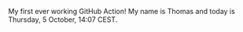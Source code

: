 My first ever working GitHub Action!
My name is Thomas and today is Thursday, 5 October, 14:07 CEST. 
